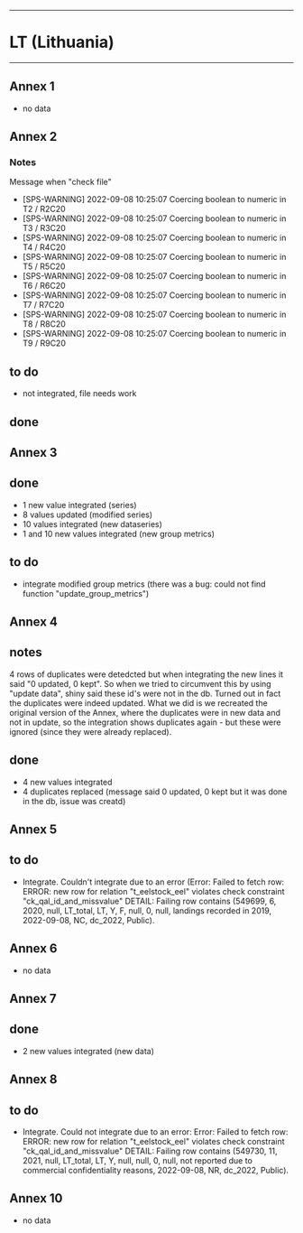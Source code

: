 -----------------------------------------------------------
# LT (Lithuania)
-----------------------------------------------------------
## Annex 1
* no data

## Annex 2
### Notes
Message when "check file"
* [SPS-WARNING] 2022-09-08 10:25:07 Coercing boolean to numeric in T2 / R2C20
* [SPS-WARNING] 2022-09-08 10:25:07 Coercing boolean to numeric in T3 / R3C20
* [SPS-WARNING] 2022-09-08 10:25:07 Coercing boolean to numeric in T4 / R4C20
* [SPS-WARNING] 2022-09-08 10:25:07 Coercing boolean to numeric in T5 / R5C20
* [SPS-WARNING] 2022-09-08 10:25:07 Coercing boolean to numeric in T6 / R6C20
* [SPS-WARNING] 2022-09-08 10:25:07 Coercing boolean to numeric in T7 / R7C20
* [SPS-WARNING] 2022-09-08 10:25:07 Coercing boolean to numeric in T8 / R8C20
* [SPS-WARNING] 2022-09-08 10:25:07 Coercing boolean to numeric in T9 / R9C20

## to do
* not integrated, file needs work

## done

## Annex 3
## done
* 1 new value integrated (series)
* 8 values updated (modified series)
* 10 values integrated (new dataseries)
* 1 and 10 new values integrated (new group metrics)

## to do
* integrate modified group metrics (there was a bug: could not find function "update_group_metrics")

## Annex 4
## notes
4 rows of duplicates were detedcted but when integrating the new lines it said "0 updated, 0 kept". So when we tried to circumvent this by using "update data", shiny said these id's were not in the db. Turned out in fact the duplicates were indeed updated. What we did is we recreated the original version of the Annex, where the duplicates were in new data and not in update, so the integration shows duplicates again - but these were ignored (since they were already replaced).

## done
 * 4 new values integrated
 * 4 duplicates replaced (message said 0 updated, 0 kept but it was done in the db, issue was creatd)



## Annex 5
## to do
* Integrate. Couldn't integrate due to an error (Error: Failed to fetch row: ERROR:  new row for relation "t_eelstock_eel" violates check constraint "ck_qal_id_and_missvalue"
DETAIL:  Failing row contains (549699, 6, 2020, null, LT_total, LT, Y, F, null, 0, null, landings recorded in 2019, 2022-09-08, NC, dc_2022, Public).

## Annex 6
* no data

## Annex 7
## done
* 2 new values integrated (new data)

## Annex 8
## to do
* Integrate. Could not integrate due to an error: Error: Failed to fetch row: ERROR:  new row for relation "t_eelstock_eel" violates check constraint "ck_qal_id_and_missvalue"
DETAIL:  Failing row contains (549730, 11, 2021, null, LT_total, LT, Y, null, null, 0, null, not reported due to commercial confidentiality reasons, 2022-09-08, NR, dc_2022, Public).



## Annex 10
* no data

